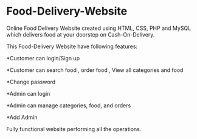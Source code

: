 # Food-Delivery-Website
Online Food Delivery Website created using HTML, CSS, PHP and MySQL which delivers food at your doorstep on Cash-On-Delivery.

 This Food-Delivery Website have following features:
 
*Customer can login/Sign up

*Customer can search food , order food , View all categories and food

*Change password

*Admin can login

*Admin can manage categories, food, and orders

*Add Admin

Fully functional website performing all the operations.
